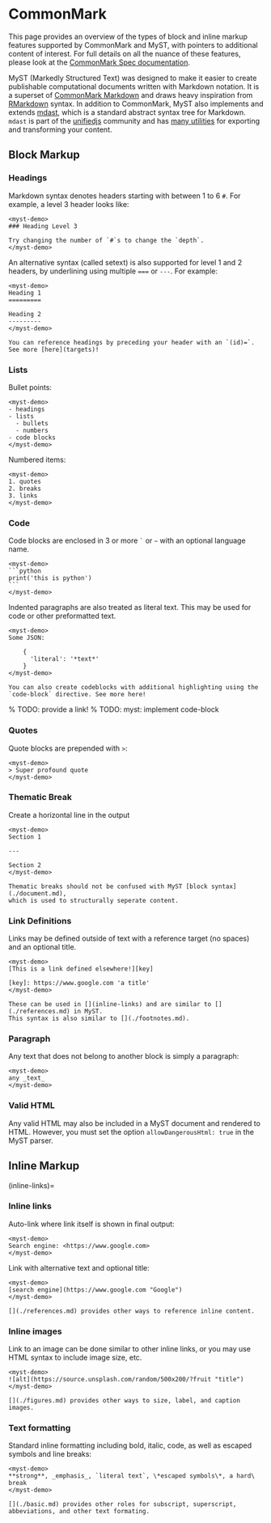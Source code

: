 # CommonMark

This page provides an overview of the types of block and inline markup features supported by CommonMark and MyST, with pointers to additional content of interest. For full details on all the nuance of these features, please look at the [CommonMark Spec documentation](https://spec.commonmark.org/).

MyST (Markedly Structured Text) was designed to make it easier to create publishable computational documents written with Markdown notation. It is a superset of [CommonMark Markdown](https://commonmark.org/) and draws heavy inspiration from [RMarkdown](https://rmarkdown.rstudio.com/) syntax. In addition to CommonMark, MyST also implements and extends [mdast](https://github.com/syntax-tree/mdast), which is a standard abstract syntax tree for Markdown. `mdast` is part of the [unifiedjs](https://unifiedjs.com) community and has [many utilities](https://unifiedjs.com/explore/keyword/mdast/) for exporting and transforming your content.

## Block Markup

### Headings

Markdown syntax denotes headers starting with between 1 to 6 `#`.
For example, a level 3 header looks like:

```{raw} html
<myst-demo>
### Heading Level 3

Try changing the number of `#`s to change the `depth`.
</myst-demo>
```

An alternative syntax (called setext) is also supported for level 1 and 2 headers,
by underlining using multiple `===` or `---`. For example:

```{raw} html
<myst-demo>
Heading 1
=========

Heading 2
---------
</myst-demo>
```

```{seealso}
You can reference headings by preceding your header with an `(id)=`. See more [here](targets)!
```

### Lists

Bullet points:

```{raw} html
<myst-demo>
- headings
- lists
  - bullets
  - numbers
- code blocks
</myst-demo>
```

Numbered items:

```{raw} html
<myst-demo>
1. quotes
2. breaks
3. links
</myst-demo>
```

### Code

Code blocks are enclosed in 3 or more `` ` `` or `~` with an optional language name.

````{raw} html
<myst-demo>
```python
print('this is python')
```
</myst-demo>
````

Indented paragraphs are also treated as literal text. This may be used for code or other preformatted text.

```{raw} html
<myst-demo>
Some JSON:

    {
      'literal': '*text*'
    }
</myst-demo>
```

```{seealso}
You can also create codeblocks with additional highlighting using the `code-block` directive. See more here!
```

% TODO: provide a link!
% TODO: myst: implement code-block

### Quotes

Quote blocks are prepended with `>`:

```{raw} html
<myst-demo>
> Super profound quote
</myst-demo>
```

### Thematic Break

Create a horizontal line in the output

```{raw} html
<myst-demo>
Section 1

---

Section 2
</myst-demo>
```

```{seealso}
Thematic breaks should not be confused with MyST [block syntax](./document.md),
which is used to structurally seperate content.
```

### Link Definitions

Links may be defined outside of text with a reference target (no spaces) and an optional title.

```{raw} html
<myst-demo>
[This is a link defined elsewhere!][key]

[key]: https://www.google.com 'a title'
</myst-demo>
```

```{seealso}
These can be used in [](inline-links) and are similar to [](./references.md) in MyST.
This syntax is also similar to [](./footnotes.md).
```

### Paragraph

Any text that does not belong to another block is simply a paragraph:

```{raw} html
<myst-demo>
any _text_
</myst-demo>
```

### Valid HTML

Any valid HTML may also be included in a MyST document and rendered to HTML. However, you must set the option `allowDangerousHtml: true` in the MyST parser.

## Inline Markup

(inline-links)=

### Inline links

Auto-link where link itself is shown in final output:

```{raw} html
<myst-demo>
Search engine: <https://www.google.com>
</myst-demo>
```

Link with alternative text and optional title:

```{raw} html
<myst-demo>
[search engine](https://www.google.com "Google")
</myst-demo>
```

```{seealso}
[](./references.md) provides other ways to reference inline content.
```

### Inline images

Link to an image can be done similar to other inline links, or you may use HTML syntax to include image size, etc.

```{raw} html
<myst-demo>
![alt](https://source.unsplash.com/random/500x200/?fruit "title")
</myst-demo>
```

```{seealso}
[](./figures.md) provides other ways to size, label, and caption images.
```

### Text formatting

Standard inline formatting including bold, italic, code, as well as escaped symbols and line breaks:

```{raw} html
<myst-demo>
**strong**, _emphasis_, `literal text`, \*escaped symbols\*, a hard\
break
</myst-demo>
```

```{seealso}
[](./basic.md) provides other roles for subscript, superscript, abbeviations, and other text formating.
```
